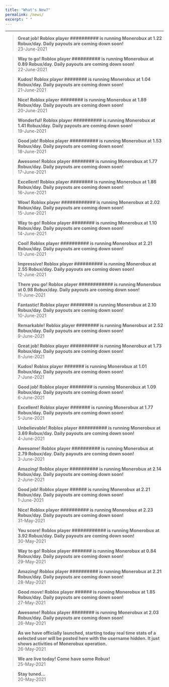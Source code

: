 ```yaml
---
title: "What's New?"
permalink: /news/
excerpt: " "
---
```

***

> **Great job! Roblox player \#\#\#\#\#\#\#\#\#\# is running Monerobux at 1.22 Robux/day. Daily payouts are coming down soon!**  
> 23-June-2021

> **Way to go! Roblox player \#\#\#\#\#\#\#\#\#\# is running Monerobux at 0.89 Robux/day. Daily payouts are coming down soon!**  
> 22-June-2021

> **Kudos! Roblox player \#\#\#\#\#\#\#\# is running Monerobux at 1.04 Robux/day. Daily payouts are coming down soon!**  
> 21-June-2021

> **Nice! Roblox player \#\#\#\#\#\#\#\# is running Monerobux at 1.89 Robux/day. Daily payouts are coming down soon!**  
> 20-June-2021

> **Wonderful! Roblox player \#\#\#\#\#\#\#\#\#\# is running Monerobux at 1.41 Robux/day. Daily payouts are coming down soon!**  
> 19-June-2021

> **Good job! Roblox player \#\#\#\#\#\#\#\#\#\# is running Monerobux at 1.53 Robux/day. Daily payouts are coming down soon!**  
> 18-June-2021

> **Awesome! Roblox player \#\#\#\#\#\#\#\# is running Monerobux at 1.77 Robux/day. Daily payouts are coming down soon!**  
> 17-June-2021

> **Excellent! Roblox player \#\#\#\#\#\#\#\# is running Monerobux at 1.86 Robux/day. Daily payouts are coming down soon!**  
> 16-June-2021

> **Wow! Roblox player \#\#\#\#\#\#\#\#\#\#\#\# is running Monerobux at 2.02 Robux/day. Daily payouts are coming down soon!**  
> 15-June-2021

> **Way to go! Roblox player \#\#\#\#\#\#\#\# is running Monerobux at 1.10 Robux/day. Daily payouts are coming down soon!**  
> 14-June-2021

> **Cool! Roblox player \#\#\#\#\#\#\#\#\#\# is running Monerobux at 2.21 Robux/day. Daily payouts are coming down soon!**  
> 13-June-2021

> **Impressive! Roblox player \#\#\#\#\#\#\#\#\#\# is running Monerobux at 2.55 Robux/day. Daily payouts are coming down soon!**  
> 12-June-2021

> **There you go! Roblox player \#\#\#\#\#\#\#\#\#\#\#\# is running Monerobux at 0.98 Robux/day. Daily payouts are coming down soon!**  
> 11-June-2021

> **Fantastic! Roblox player \#\#\#\#\#\#\#\# is running Monerobux at 2.10 Robux/day. Daily payouts are coming down soon!**  
> 10-June-2021

> **Remarkable! Roblox player \#\#\#\#\#\#\#\# is running Monerobux at 2.52 Robux/day. Daily payouts are coming down soon!**  
> 9-June-2021

> **Great job! Roblox player \#\#\#\#\#\#\#\#\#\# is running Monerobux at 1.73 Robux/day. Daily payouts are coming down soon!**  
> 8-June-2021

> **Kudos! Roblox player \#\#\#\#\#\#\# is running Monerobux at 1.01 Robux/day. Daily payouts are coming down soon!**  
> 7-June-2021

> **Good job! Roblox player \#\#\#\#\#\#\#\# is running Monerobux at 1.09 Robux/day. Daily payouts are coming down soon!**  
> 6-June-2021

> **Excellent! Roblox player \#\#\#\#\#\#\# is running Monerobux at 1.77 Robux/day. Daily payouts are coming down soon!**  
> 5-June-2021

> **Unbelievable! Roblox player \#\#\#\#\#\#\#\#\#\# is running Monerobux at 3.69 Robux/day. Daily payouts are coming down soon!**  
> 4-June-2021

> **Awesome! Roblox player \#\#\#\#\#\#\#\#\#\# is running Monerobux at 2.79 Robux/day. Daily payouts are coming down soon!**  
> 3-June-2021

> **Amazing! Roblox player \#\#\#\#\#\#\#\#\#\# is running Monerobux at 2.14 Robux/day. Daily payouts are coming down soon!**  
> 2-June-2021

> **Good job! Roblox player \#\#\#\#\#\# is running Monerobux at 2.21 Robux/day. Daily payouts are coming down soon!**  
> 1-June-2021

> **Nice! Roblox player \#\#\#\#\#\#\#\#\#\# is running Monerobux at 2.23 Robux/day. Daily payouts are coming down soon!**  
> 31-May-2021

> **You score! Roblox player \#\#\#\#\#\#\#\#\#\#\#\# is running Monerobux at 3.92 Robux/day. Daily payouts are coming down soon!**  
> 30-May-2021

> **Way to go! Roblox player \#\#\#\#\#\#\# is running Monerobux at 0.84 Robux/day. Daily payouts are coming down soon!**  
> 29-May-2021

> **Amazing! Roblox player \#\#\#\#\#\#\#\#\#\# is running Monerobux at 2.21 Robux/day. Daily payouts are coming down soon!**  
> 28-May-2021

> **Good move! Roblox player \#\#\#\#\#\# is running Monerobux at 1.85 Robux/day. Daily payouts are coming down soon!**  
> 27-May-2021

> **Awesome! Roblox player \#\#\#\#\#\#\#\# is running Monerobux at 2.03 Robux/day. Daily payouts are coming down soon!**  
> 26-May-2021

> **As we have officially launched, starting today real time stats of a selected user will be posted here with the username hidden. It just shows activities of Monerobux operation.**  
> 26-May-2021

> **We are live today! Come have some Robux!**  
> 25-May-2021

> **Stay tuned...**  
> 20-May-2021
